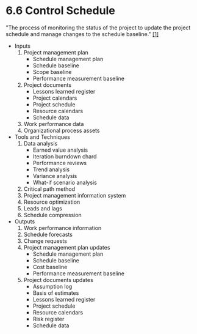 # 6.6 Control Schedule

"The process of monitoring the status of the project to update the project
schedule and manage changes to the schedule baseline."
[[1]](../../home.md#references)

- Inputs
  1. Project management plan
     - Schedule management plan
     - Schedule baseline
     - Scope baseline
     - Performance measurement baseline
  2. Project documents
     - Lessons learned register
     - Project calendars
     - Project schedule
     - Resource calendars
     - Schedule data
  3. Work performance data
  4. Organizational process assets
- Tools and Techniques
  1. Data analysis
     - Earned value analysis
     - Iteration burndown chard
     - Performance reviews
     - Trend analysis
     - Variance analysis
     - What-if scenario analysis
  2. Critical path method
  3. Project management information system
  4. Resource optimization
  5. Leads and lags
  6. Schedule compression
- Outputs
  1. Work performance information
  2. Schedule forecasts
  3. Change requests
  4. Project management plan updates
     - Schedule management plan
     - Schedule baseline
     - Cost baseline
     - Performance measurement baseline
  5. Project documents updates
     - Assumption log
     - Basis of estimates
     - Lessons learned register
     - Project schedule
     - Resource calendars
     - Risk register
     - Schedule data
